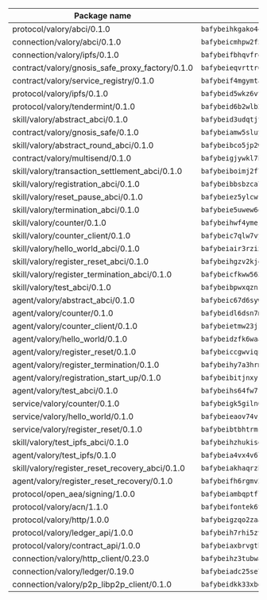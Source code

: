 | Package name                                                  | Package hash                                                  |
| ------------------------------------------------------------- | ------------------------------------------------------------- |
| protocol/valory/abci/0.1.0                                    | `bafybeihkgako44fzgurcv4hgbems4ptdtosae4lopnnr75eczb6kx3x2lm` |
| connection/valory/abci/0.1.0                                  | `bafybeicmhpw2f5c3vds6lwlv2q4fa5nd6zonnvgdretrwfly7ylpiofdqq` |
| connection/valory/ipfs/0.1.0                                  | `bafybeifbhqvfrqcgcbt4pzfzcavux7ovkh7orh36ex2epdfbgl6s7zwelq` |
| contract/valory/gnosis_safe_proxy_factory/0.1.0               | `bafybeieqvrttr6fiidrzab5t2toyewixqg7oayvdo64sidi33ouro5ixdu` |
| contract/valory/service_registry/0.1.0                        | `bafybeif4mgymtachjdhyzemxp7oj2i7itusjvrsxw7cheuvhtypizutu5e` |
| protocol/valory/ipfs/0.1.0                                    | `bafybeid5wkz6vtfzxcce7wc6ne2mxvbnkxklsqcd37ddabjolt5on6axw4` |
| protocol/valory/tendermint/0.1.0                              | `bafybeid6b2wlb24g6d3godmqms44qvnpkhlvb27icotuobvnscmdmlhaha` |
| skill/valory/abstract_abci/0.1.0                              | `bafybeid3udqtjtl4txht2z3tm3z3mr2nqtoddtno3u3urxjqjbbpqeelli` |
| contract/valory/gnosis_safe/0.1.0                             | `bafybeiamw5sluyueflxsvzukmayctl3ijc76fx5twstwnc7ons6lw2goa4` |
| skill/valory/abstract_round_abci/0.1.0                        | `bafybeibco5jp2wdvycagty52rc6jly5bbybs3smtlwnmuinr5uuinkhcbu` |
| contract/valory/multisend/0.1.0                               | `bafybeigjywkl7hydjsrkogob3xebj2ifhqwmfhhxoeyrndzhhxi5u6amey` |
| skill/valory/transaction_settlement_abci/0.1.0                | `bafybeiboimj2f7dj7qntnun3sn25kvgheokyy5qe7rexdpic5dg6eelt5u` |
| skill/valory/registration_abci/0.1.0                          | `bafybeibbsbzca7zum6bugcdhtjhgg44x57rig4cgvbpgif2c6lmm3tgwzu` |
| skill/valory/reset_pause_abci/0.1.0                           | `bafybeiez5ylcwzavyg6tuezu45m25cbxbr65hixeyhnzr7mjvtamat4c54` |
| skill/valory/termination_abci/0.1.0                           | `bafybeie5uwew6qkx2t6clgldph6hruuvaz4kr7audzwf2dqzar764fh6mi` |
| skill/valory/counter/0.1.0                                    | `bafybeihwf4ymejsriovlv3qqwyf3bkjifsb4ssaogwdgvs37dbwltoj27u` |
| skill/valory/counter_client/0.1.0                             | `bafybeic7qlw7vyovllmu35rb3cag4afduemo6ulr7sfkxtwtrjhlb2a5cq` |
| skill/valory/hello_world_abci/0.1.0                           | `bafybeiair3rzixrayv6wlgfpxv2xbsvy7icpyef5tdbq7cmm76fg5ef7km` |
| skill/valory/register_reset_abci/0.1.0                        | `bafybeihgzv2kje6pmdfa4hsyad347652xkl35x5rpqvy24ygehdnmlnxr4` |
| skill/valory/register_termination_abci/0.1.0                  | `bafybeicfkww563lejafaazvih3ksfbw4qw6oj4qduuljmdduniudfsnxti` |
| skill/valory/test_abci/0.1.0                                  | `bafybeibpwxqznzvxlk6mguk3oxntqeauwijll3iyhg6srjtz2mtop5gjby` |
| agent/valory/abstract_abci/0.1.0                              | `bafybeic67d6sywf6wrmsdlg77rnrm26gdwmmdatvphthbfoqfokpvb6ik4` |
| agent/valory/counter/0.1.0                                    | `bafybeidl6dsn7m7hyv6euvtk4lwffehd4qhru25aeud65rvm5lsfgvqzfy` |
| agent/valory/counter_client/0.1.0                             | `bafybeietmw23jsfhwehuuzomutpxkydylfr7cynmpqrzcxmae2r62lst6e` |
| agent/valory/hello_world/0.1.0                                | `bafybeidzfk6waad5lslge3vnd4jeoqc4ntioi6bgjxldxr5jq43g67tmiu` |
| agent/valory/register_reset/0.1.0                             | `bafybeiccgwviqn3zma5hg4ugbqv27ldlnyriazeqt2odtvbwwwerrmqiya` |
| agent/valory/register_termination/0.1.0                       | `bafybeihy7a3hrm3ueec2iupgmizpjbys36fzzhgditvlksi2aq36ke3sgq` |
| agent/valory/registration_start_up/0.1.0                      | `bafybeibitjnxyk7wpxiophd6kin2nwg5jriwk33645jfyqfyjaxk6gf4wi` |
| agent/valory/test_abci/0.1.0                                  | `bafybeihs64fw7f7jx44sxv4nzmvumknmyf6wamyoj4fdr7mwgwv53wuef4` |
| service/valory/counter/0.1.0                                  | `bafybeigk5giln64ynqdhbj5yxaazu5xpgkdfzdsjlfklaab45ulfovsw4i` |
| service/valory/hello_world/0.1.0                              | `bafybeieaov74vjrrp7qkvicyais5yyebc4v7mg2k7seb3x65ht5j7e6tau` |
| service/valory/register_reset/0.1.0                           | `bafybeibtbhtrmchwj7cbdyudeqz7iktvd2yujiw2fitxqyaye7d6k73qwe` |
| skill/valory/test_ipfs_abci/0.1.0                             | `bafybeihzhukisey3bifd43vk7f5nom6elpdicyotshnebtuzql4h7f6xma` |
| agent/valory/test_ipfs/0.1.0                                  | `bafybeia4vx4v6l5fgrzd5n3b6uqgkzeoqanasnh3chnjv2qkkuad2l2ooi` |
| skill/valory/register_reset_recovery_abci/0.1.0               | `bafybeiakhaqrzhy6at4kmk7ohoflwnqk7za2m27aotwzkcd54hcuqhpcim` |
| agent/valory/register_reset_recovery/0.1.0                    | `bafybeifh6rgmv2ll3kelgde6tjxk4e77xxk7npuuapxorxrql7yz2xaj2a` |
| protocol/open_aea/signing/1.0.0                               | `bafybeiambqptflge33eemdhis2whik67hjplfnqwieoa6wblzlaf7vuo44` |
| protocol/valory/acn/1.1.0                                     | `bafybeifontek6tvaecatoauiule3j3id6xoktpjubvuqi3h2jkzqg7zh7a` |
| protocol/valory/http/1.0.0                                    | `bafybeigzqo2zaakcjtzzsm6dh4x73v72xg6ctk6muyp5uq5ueb7y34fbxy` |
| protocol/valory/ledger_api/1.0.0                              | `bafybeih7rhi5zvfvwakx5ifgxsz2cfipeecsh7bm3gnudjxtvhrygpcftq` |
| protocol/valory/contract_api/1.0.0                            | `bafybeiaxbrvgtbdrh4lslskuxyp4awyr4whcx3nqq5yrr6vimzsxg5dy64` |
| connection/valory/http_client/0.23.0                          | `bafybeihz3tubwado7j3wlivndzzuj3c6fdsp4ra5r3nqixn3ufawzo3wii` |
| connection/valory/ledger/0.19.0                               | `bafybeiadc25se7dgnn4mufztwpzdono4xsfs45qknzdqyi3gckn6ccuv44` |
| connection/valory/p2p_libp2p_client/0.1.0                     | `bafybeidkk33xbga54szmitk6uwsi3ef56hbbdbuasltqtiyki34hgfpnxa` |
